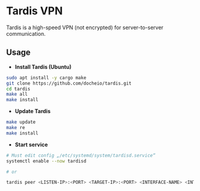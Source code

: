 # Tardis VPN
Tardis is a high-speed VPN (not encrypted) for server-to-server communication.

## Usage
- **Install Tardis (Ubuntu)**
```bash
sudo apt install -y cargo make
git clone https://github.com/docheio/tardis.git
cd tardis
make all
make install
```

- **Update Tardis**
```bash
make update
make re
make install
```

- **Start service**
```bash
# Must edit config „/etc/systemd/system/tardisd.service“
systemctl enable --now tardisd

# or

tardis peer <LISTEN-IP>:<PORT> <TARGET-IP>:<PORT> <INTERFACE-NAME> <INTERFACE-IP>/<IP-RANGE>
```